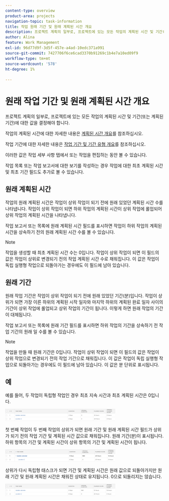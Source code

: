 ```yaml
---
content-type: overview
product-area: projects
navigation-topic: task-information
title: 작업 원래 기간 및 원래 계획된 시간 개요
description: 프로젝트 계획의 일부로, 프로젝트에 있는 모든 작업의 계획된 시간 및 기간(또는 계획된 기간)에 대한 값을 결정해야 합니다.
author: Alina
feature: Work Management
exl-id: 96d77d9f-3d5f-457e-a4ad-10edc371a991
source-git-commit: 7427706f6ce6cad3370b91269c1b4e7a10ed09f9
workflow-type: tm+mt
source-wordcount: '578'
ht-degree: 1%

---
```


# 원래 작업 기간 및 원래 계획된 시간 개요

프로젝트 계획의 일부로, 프로젝트에 있는 모든 작업의 계획된 시간 및 기간(또는 계획된 기간)에 대한 값을 결정해야 합니다.

작업의 계획된 시간에 대한 자세한 내용은 [계획된 시간 개요](../../../manage-work/tasks/task-information/planned-hours.md)를 참조하십시오.

작업 기간에 대한 자세한 내용은 [작업 기간 및 기간 유형 개요](../../../manage-work/tasks/taskdurtn/task-duration-and-duration-type.md)를 참조하십시오.

이러한 값은 작업 세부 사항 탭에서 또는 작업을 편집하는 동안 볼 수 있습니다.

작업 목록 또는 작업 보고서에 대한 보기를 작성하는 경우 작업에 대한 최초 계획된 시간 및 최초 기간 필드도 추가로 볼 수 있습니다.

## 원래 계획된 시간

작업의 원래 계획된 시간은 작업이 상위 작업이 되기 전에 원래 있었던 계획된 시간 수를 나타냅니다. 작업이 상위 작업이 되면 하위 작업의 계획된 시간이 상위 작업에 롤업되어 상위 작업의 계획된 시간을 나타냅니다.

작업 보고서 또는 목록에 원래 계획된 시간 필드를 표시하면 작업이 하위 작업의 계획된 시간을 상속하기 전의 원래 계획된 시간 수를 볼 수 있습니다.

>[!NOTE]
>
>작업을 생성할 때 최초 계획된 시간 수는 0입니다. 작업이 상위 작업이 되면 이 필드의 값은 작업이 상위로 변경되기 전의 작업 계획된 시간 수로 채워집니다. 이 값은 작업이 독립 실행형 작업으로 되돌아가는 경우에도 이 필드에 남아 있습니다.

## 원래 기간

원래 작업 기간은 작업이 상위 작업이 되기 전에 원래 있었던 기간(분)입니다. 작업이 상위가 되면 가장 이른 하위의 계획된 시작 일자와 마지막 하위의 계획된 완료 일자 사이의 기간이 상위 작업에 롤업되고 상위 작업의 기간이 됩니다. 이렇게 하면 원래 작업의 기간이 대체됩니다.

작업 보고서 또는 목록에 원래 기간 필드를 표시하면 하위 작업의 기간을 상속하기 전 작업 기간의 원래 일 수를 볼 수 있습니다.

>[!NOTE]
>
>작업을 만들 때 원래 기간은 0입니다. 작업이 상위 작업이 되면 이 필드의 값은 작업이 상위 작업으로 변경되기 전의 작업 기간으로 채워집니다. 이 값은 작업이 독립 실행형 작업으로 되돌아가는 경우에도 이 필드에 남아 있습니다. 이 값은 분 단위로 표시됩니다.

## 예

예를 들어, 두 작업이 독립형 작업인 경우 최초 지속 시간과 최초 계획된 시간은 0입니다.

![original_planned_hours_and_duration_without_parent.png](assets/original-planned-hours-and-duration-without-parent-350x38.png)

첫 번째 작업이 두 번째 작업의 상위가 되면 원래 기간 및 원래 계획된 시간 필드가 상위가 되기 전의 작업 기간 및 계획된 시간 값으로 채워집니다. 원래 기간(분)이 표시됩니다. 하위 항목의 기간 및 계획된 시간이 상위 항목의 기간 및 계획된 시간이 됩니다.

![original_and_planned_hours_with_a_parent_task.png](assets/original-and-planned-hours-with-a-parent-task-350x38.png)

상위가 다시 독립형 태스크가 되면 기간 및 계획된 시간은 원래 값으로 되돌아가지만 원래 기간 및 원래 계획된 시간은 채워진 상태로 유지됩니다. 0으로 되돌리지는 않습니다.

![original_duration_and_planned_hours_after_reverse_of_a_parent.png](assets/original-duration-and-planned-hours-after-reversal-of-a-parent-350x39.png)
